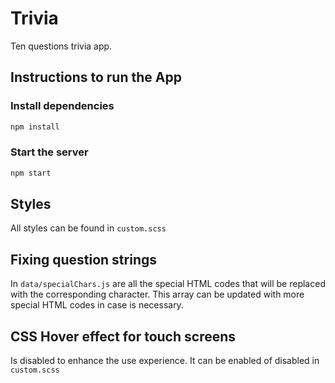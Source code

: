 # Trivia
Ten questions trivia app.

## Instructions to run the App

### Install dependencies

```bash
npm install
```
### Start the server
```bash
npm start
```

## Styles

All styles can be found in `custom.scss`

## Fixing question strings

In `data/specialChars.js` are all the special HTML codes that will
be replaced with the corresponding character. This array can be 
updated with more special HTML codes in case is necessary.

## CSS Hover effect for touch screens

Is disabled to enhance the use experience. It can be enabled of disabled
in `custom.scss`
